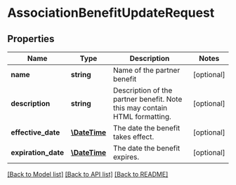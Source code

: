 # AssociationBenefitUpdateRequest

## Properties
Name | Type | Description | Notes
------------ | ------------- | ------------- | -------------
**name** | **string** | Name of the partner benefit | [optional] 
**description** | **string** | Description of the partner benefit. Note this may contain HTML formatting. | [optional] 
**effective_date** | [**\DateTime**](\DateTime.md) | The date the benefit takes effect. | [optional] 
**expiration_date** | [**\DateTime**](\DateTime.md) | The date the benefit expires. | [optional] 

[[Back to Model list]](../README.md#documentation-for-models) [[Back to API list]](../README.md#documentation-for-api-endpoints) [[Back to README]](../README.md)


